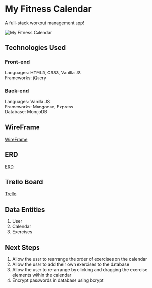 # My Fitness Calendar
A full-stack workout management app!

![My Fitness Calendar](https://github.com/quark934/Workout-Helper/assets/130618148/40aa6808-0bc4-41a9-b59e-2581ff1c8d3d)

## Technologies Used

### Front-end
Languages: HTML5, CSS3, Vanilla JS<br>
Frameworks: jQuery

### Back-end
Languages: Vanilla JS<br>
Frameworks: Mongoose, Express<br>
Database: MongoDB

## WireFrame
[WireFrame](https://www.figma.com/file/jwINMRSlwgrTwwPzc3fgWT/Workout-Helper-WireFrame?type=design&node-id=0-1&t=fHSbV9vZk2kDJvVC-0)

## ERD
[ERD](https://lucid.app/lucidchart/91d1a77a-28ff-4be4-bccf-d679a9657d71/edit?beaconFlowId=574B8B2BAE54D9DD&invitationId=inv_c8d49fb4-bb18-405e-b3f5-3e6c0d89f830&page=0_0#)

## Trello Board
[Trello](https://trello.com/b/CZ1hU6sU/my-fitness-calendar)

## Data Entities
1. User
2. Calendar
3. Exercises

## Next Steps
1. Allow the user to rearrange the order of exercises on the calendar
2. Allow the user to add their own exercises to the database
3. Allow the user to re-arrange by clicking and dragging the exercise elements within the calendar
4. Encrypt passwords in database using bcrypt







